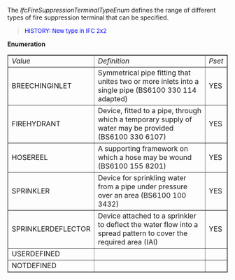 ﻿The _IfcFireSuppressionTerminalTypeEnum_ defines the range of different types of fire suppression terminal that can be specified.

> <font color="#0000FF" size="-1"> HISTORY: New type in IFC
		  2x2</font>
> 


**Enumeration**

<table border="1"> 
		<tr> 
		  <td><i>Value</i></td> 
		  <td><i>Definition</i></td> 
		  <td><i>Pset</i></td> 
		</tr> 
		<tr> 
		  <td>BREECHINGINLET</td> 
		  <td>Symmetrical pipe fitting that unites two or more inlets into a
			 single pipe (BS6100 330 114 adapted)</td> 
		  <td>YES</td> 
		</tr> 
		<tr> 
		  <td>FIREHYDRANT</td> 
		  <td>Device, fitted to a pipe, through which a temporary supply of water
			 may be provided (BS6100 330 6107)</td> 
		  <td>YES</td> 
		</tr> 
		<tr> 
		  <td>HOSEREEL</td> 
		  <td>A supporting framework on which a hose may be wound (BS6100 155
			 8201)</td> 
		  <td>YES</td> 
		</tr> 
		<tr> 
		  <td>SPRINKLER</td> 
		  <td>Device for sprinkling water from a pipe under pressure over an area
			 (BS6100 100 3432)</td> 
		  <td>YES</td> 
		</tr> 
		<tr> 
		  <td>SPRINKLERDEFLECTOR</td> 
		  <td>Device attached to a sprinkler to deflect the water flow into a
			 spread pattern to cover the required area (IAI)</td> 
		  <td>YES</td> 
		</tr> 
		<tr> 
		  <td>USERDEFINED</td> 
		  <td></td> 
		  <td></td> 
		</tr> 
		<tr> 
		  <td>NOTDEFINED</td> 
		  <td></td> 
		  <td></td> 
		</tr> 
	 </table>
